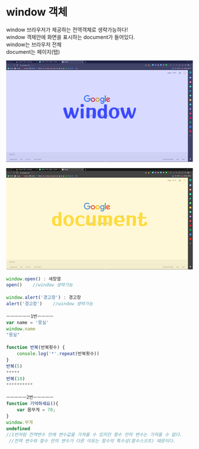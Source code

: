 # window 객체

window 브라우저가 제공하는 전역객체로 생략가능하다!  
window 객체안에 화면을 표시하는 document가 들어있다.   
window는 브라우저 전체  
document는 페이지\(탭\)

![](../.gitbook/assets/image%20%2819%29.png)

![](../.gitbook/assets/image%20%2815%29.png)

```javascript
window.open() : 새창열
open()    //window 생략가능 

window.alert('경고창') : 경고창
alert('경고창')    //window 생략가능

ㅡㅡㅡㅡㅡㅡ1번ㅡㅡㅡㅡ 
var name = '몽실'
window.name
"몽실" 

function 반복(반복횟수) {
    console.log('*'.repeat(반복횟수))
}
반복(5)
*****
반복(10)
**********

ㅡㅡㅡㅡㅡ2번ㅡㅡㅡㅡㅡ
function 기억하세요(){
    var 몸무게 = 70;
}
window.무게
undefined  
//1번처럼 전역변수 안에 변수값을 가져올 수 있지만 함수 안의 변수는 가져올 수 없다.
 //전역 변수와 함수 안의 변수가 다른 이유는 함수의 특수성(함수스코프) 때문이다.

```



